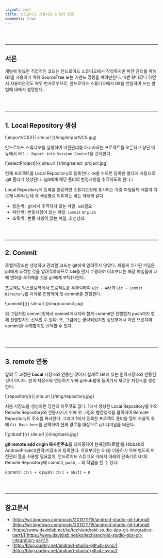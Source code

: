 ```yaml
---
layout: post
title: 안드로이드 스튜디오 & Git 연동
comments: true
---
```


<br><br>

----

## 서론

개발에 필요한 직접적인 코드는 안드로이드 스튜디오에서 작성하지만 버전 관리를 위해 Git을 사용하기 위해 SourceTree 또는 커맨드 명령을 써야만한다. 매번 왔다갔다 하면서 사용하는것도 매우 번거로우므로, 안드로이드 스튜디오에서 Git을 연동하여 쓰는 방법에 대해서 설명한다.

<br><br>

----

## 1. Local Repository 생성

![importVCS]({{ site.url }}/img/importVCS.jpg)

안드로이드 스튜디오를 실행하여 버전관리를 하고자하는 프로젝트를 오픈하고 상단 메뉴에서 `VCS - Import into Version Control`을 선택한다.

![selectProject]({{ site.url }}/img/select_project.jpg)

현재 프로젝트를 Local Repository로 등록한다. `OK`를 누르면 등록한 폴더에 자동으로 .git 폴더가 생성된다. (git에게 해당 폴더의 변경사항을 추적하도록 한다.)

Local Repository에 등록을 완료하면 스튜디오상에 표시되는 각종 파일들의 색깔이 다르게 나타나는데 각 색상별로 의미하는 바는 아래와 같다.

- 붉은색 : git에서 추적하지 않는 파일. `add`필요
- 파란색 : 변동사항이 있는 파일. `commit` or `push`
- 초록색 : 변동 사항이 없는 파일. 최신상태.

<br><br>

----

## 2. Commit

로컬저장소만 생성하고 관리할 코드는 git에게 알려주지 않았다. 새롭게 추가된 파일은 git에게 추적할 것을 알려줘야하므로 `Add`를 먼저 수행하여 이후부터는 해당 파일들에 대해 변화를 추적해줄 것을 git에게 부탁(?)한다.

프로젝트 익스플로러에서 프로젝트를 우클릭하여  `Git - Add`과 `Git - Commit Directory`를 차례로 진행하여 첫 commit을 진행한다.

![commit]({{ site.url }}/img/commit.jpg)

위 그림처럼 commit창에서 commit메시지와 함께 commit만 진행할지 push까지 함께 진행할지도 선택할 수 있다. 또, 그림에는 생략되었지만 상단부에서 어떤 브랜치에 commit을 수행할지도 선택할 수 있다.


<br><br>

----

## 3. remote 연동

앞의 두 과정은 **Local** 저장소와 연동한 것이지 실제로 Git에 있는 원격저장소와 연동된 것이 아니다. 원격 저장소와 연동하기 위해 github웹에 들어가서 새로운 저장소를 생성한다.

![repository]({{ site.url }}/img/repository.jpg)

처음 저장소를 생성하면 당연히 아무것도 없다. 1에서 생성한 Local Repository를 위의 Remote Repository와 연동시키기 위해 위 그림의 빨간영역을 클릭하여 Remote Repository의 주소를 복사한다. 그리고 1에서 등록한 프로젝트 폴더를 열어 우클릭 후에 `Git Bash here`를 선택하여 현재 경로를 대상으로 git 터미널을 띄운다.

![gitbash]({{ site.url }}/img/bash.jpg)

**git remote add origin 복사한주소**를 타이핑하여 현재경로(로컬)를 Hibbah의 AndroidProject(원격)저장소에 등록한다. 이후부터는 Git을 이용하기 위해 별도의 버전관리 툴을 사용할 필요없이, 안드로이드 스튜디오 내에서 아래의 단축키로 Git의 Remote Repository에 commit, push, .. 의 작업을 할 수 있다.

commit : `Ctrl + K`
push : `Ctrl + Shift + K`

<br><br>

----

## 참고문서
- [http://wii.logdown.com/posts/2013/11/15/android-studio-git-tutorial](http://wii.logdown.com/posts/2013/11/15/android-studio-git-tutorial)
- [https://www.davidlab.net/ko/tech/android-studio-tips-git-integration-part1/](https://www.davidlab.net/ko/tech/android-studio-tips-git-integration-part1/)
- [http://blog.dudmy.net/android-studio-github-sync/](http://blog.dudmy.net/android-studio-github-sync/)
